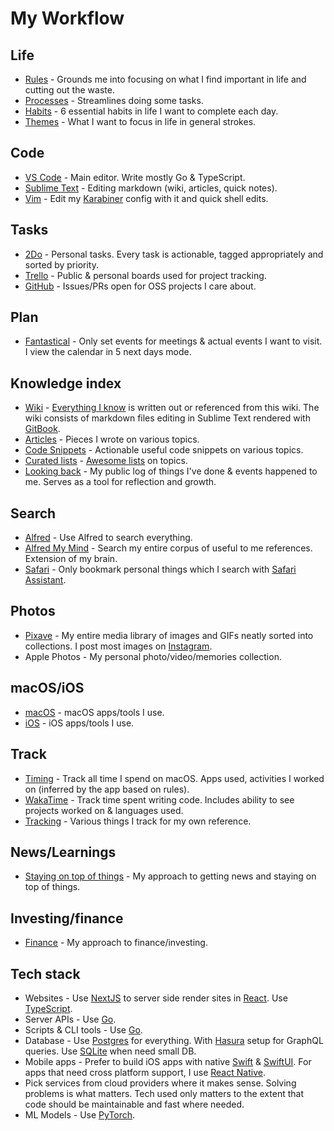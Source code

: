 # My Workflow

## Life

- [Rules](../focusing/rules.md) - Grounds me into focusing on what I find important in life and cutting out the waste.
- [Processes](../focusing/processes.md) - Streamlines doing some tasks.
- [Habits](../focusing/habits.md) - 6 essential habits in life I want to complete each day.
- [Themes](../focusing/themes.md) - What I want to focus in life in general strokes.

## Code

- [VS Code](../text-editors/vs-code/vs-code.md) - Main editor. Write mostly Go & TypeScript.
- [Sublime Text](../text-editors/sublime-text/sublime-text.md) - Editing markdown (wiki, articles, quick notes).
- [Vim](../text-editors/vim/vim.md) - Edit my [Karabiner](../macOS/apps/karabiner/karabiner.md) config with it and quick shell edits.

## Tasks

- [2Do](../macOS/apps/2do.md) - Personal tasks. Every task is actionable, tagged appropriately and sorted by priority.
- [Trello](../macOS/apps/trello.md) - Public & personal boards used for project tracking.
- [GitHub](../open-source/github/github.md) - Issues/PRs open for OSS projects I care about.

## Plan

- [Fantastical](../macOS/apps/fantastical.md) - Only set events for meetings & actual events I want to visit. I view the calendar in 5 next days mode.

## Knowledge index

- [Wiki](../readme.md) - [Everything I know](everything-I-know.md) is written out or referenced from this wiki. The wiki consists of markdown files editing in Sublime Text rendered with [GitBook](https://www.gitbook.com).
- [Articles](my-articles.md) - Pieces I wrote on various topics.
- [Code Snippets](https://code.nikitavoloboev.xyz) - Actionable useful code snippets on various topics.
- [Curated lists](https://github.com/learn-anything/curated-lists#readme) - [Awesome lists](https://github.com/sindresorhus/awesome#readme) on topics.
- [Looking back](../looking-back/looking-back.md) - My public log of things I've done & events happened to me. Serves as a tool for reflection and growth.

## Search

- [Alfred](../macOS/apps/alfred/alfred.md) - Use Alfred to search everything.
- [Alfred My Mind](https://github.com/nikitavoloboev/alfred-my-mind#readme) - Search my entire corpus of useful to me references. Extension of my brain.
- [Safari](../web/browsers/safari.md) - Only bookmark personal things which I search with [Safari Assistant](https://github.com/deanishe/alfred-safari-assistant).

## Photos

- [Pixave](../macOS/apps/pixave.md) - My entire media library of images and GIFs neatly sorted into collections. I post most images on [Instagram](https://www.instagram.com/prettiways/).
- Apple Photos - My personal photo/video/memories collection.

## macOS/iOS

- [macOS](https://github.com/nikitavoloboev/my-mac-os#readme) - macOS apps/tools I use.
- [iOS](https://github.com/nikitavoloboev/my-ios#readme) - iOS apps/tools I use.

## Track

- [Timing](../macOS/apps/timing.md) - Track all time I spend on macOS. Apps used, activities I worked on (inferred by the app based on rules).
- [WakaTime](https://wakatime.com) - Track time spent writing code. Includes ability to see projects worked on & languages used.
- [Tracking](tracking.md) - Various things I track for my own reference.

## News/Learnings

- [Staying on top of things](../research/staying-on-top-of-things.md) - My approach to getting news and staying on top of things.

## Investing/finance

- [Finance](../economy/finance.md) - My approach to finance/investing.

## Tech stack

- Websites - Use [NextJS](https://nextjs.org/) to server side render sites in [React](https://github.com/facebook/react). Use [TypeScript](https://www.typescriptlang.org).
- Server APIs - Use [Go](https://golang.org/).
- Scripts & CLI tools - Use [Go](https://golang.org/).
- Database - Use [Postgres](https://www.postgresql.org) for everything. With [Hasura](https://hasura.io) setup for GraphQL queries. Use [SQLite](https://www.sqlite.org) when need small DB.
- Mobile apps - Prefer to build iOS apps with native [Swift](https://developer.apple.com/swift/) & [SwiftUI](https://developer.apple.com/xcode/swiftui/). For apps that need cross platform support, I use [React Native](https://facebook.github.io/react-native/).
- Pick services from cloud providers where it makes sense. Solving problems is what matters. Tech used only matters to the extent that code should be maintainable and fast where needed.
- ML Models - Use [PyTorch](https://pytorch.org).
